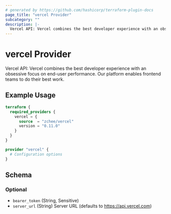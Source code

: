 ```yaml
---
# generated by https://github.com/hashicorp/terraform-plugin-docs
page_title: "vercel Provider"
subcategory: ""
description: |-
  Vercel API: Vercel combines the best developer experience with an obsessive focus on end-user performance. Our platform enables frontend teams to do their best work.
---
```


# vercel Provider

Vercel API: Vercel combines the best developer experience with an obsessive focus on end-user performance. Our platform enables frontend teams to do their best work.

## Example Usage

```terraform
terraform {
  required_providers {
    vercel = {
      source  = "zchee/vercel"
      version = "0.11.0"
    }
  }
}

provider "vercel" {
  # Configuration options
}
```

<!-- schema generated by tfplugindocs -->
## Schema

### Optional

- `bearer_token` (String, Sensitive)
- `server_url` (String) Server URL (defaults to https://api.vercel.com)
